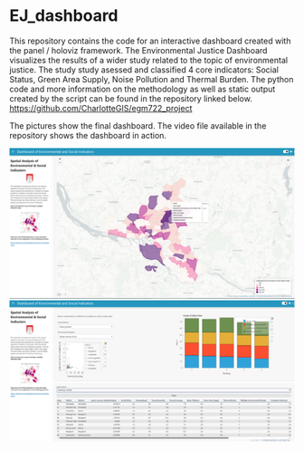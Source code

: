 # EJ_dashboard

This repository contains the code for an interactive dashboard created with the panel / holoviz framework.
The Environmental Justice Dashboard visualizes the results of a wider study related to the topic of environmental justice. 
The study study asessed and classified 4 core indicators: Social Status, Green Area Supply, Noise Pollution and Thermal Burden. 
The python code and more information on the methodology as well as static output created by the script can be found in the repository linked below.
https://github.com/CharlotteGIS/egm722_project

The pictures show the final dashboard. The video file available in the repository shows the dashboard in action. 

![Dashboard](https://github.com/CharlotteGIS/EJ_dashboard/blob/main/output/dashboard.PNG "Dashboard")
![Dashboard](https://github.com/CharlotteGIS/EJ_dashboard/blob/main/output/dashboard2.PNG "Dashboard")



